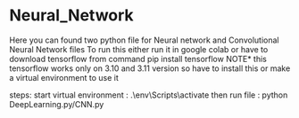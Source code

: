 # Neural_Network

Here you can found two python file for Neural network and Convolutional Neural Network files
To run this either run it in google colab or have to download tensorflow from command
pip install tensorflow
NOTE*
this tensorflow works only on 3.10 and 3.11 version so have to install this or make a virtual environment to use it 

steps:
start virtual environment : .\env\Scripts\activate
then run file : python DeepLearning.py/CNN.py
